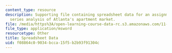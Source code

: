 ```yaml
---
content_type: resource
description: Supporting file containing spreadsheet data for an assignment on time
  series analysis of Atlanta's apartment market.
file: /media/https%3A/open-learning-course-data-rc.s3.amazonaws.com/11-433j-real-estate-economics-fall-2008/f08864c09034bcca15f5b2b93f91304c_ATLANT_08q3.xls
file_type: application/msword
resourcetype: Other
title: Spreadsheet Data
uid: f08864c0-9034-bcca-15f5-b2b93f91304c
---
```


